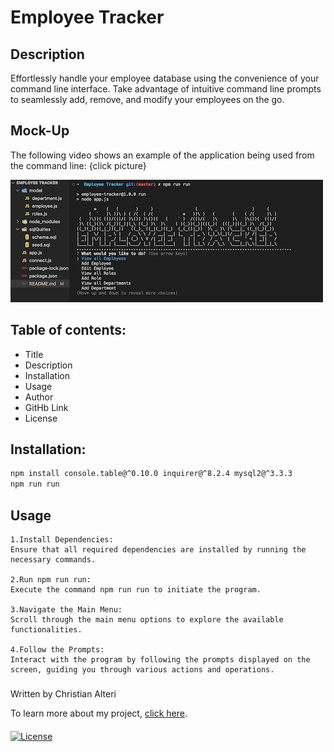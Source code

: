 # Employee Tracker 

## Description 

Effortlessly handle your employee database using the convenience of your command line interface. Take advantage of intuitive command line prompts to seamlessly add, remove, and modify your employees on the go.

## Mock-Up

The following video shows an example of the application being used from the command line: {click picture}

[![A video thumbnail shows the command-line employee management application with a play button overlaying the view.](./assets/command_line.png)](https://drive.google.com/file/d/17D5Hv94PKchn_hMh3Mv4-4ffKdzAq_Tk/view)

## Table of contents:

* Title
* Description
* Installation
* Usage
* Author
* GitHb Link
* License

## Installation:

```bash
npm install console.table@^0.10.0 inquirer@^8.2.4 mysql2@^3.3.3
npm run run
```


## Usage
```
1.Install Dependencies:
Ensure that all required dependencies are installed by running the necessary commands.

2.Run npm run run:
Execute the command npm run run to initiate the program.

3.Navigate the Main Menu:
Scroll through the main menu options to explore the available functionalities.

4.Follow the Prompts:
Interact with the program by following the prompts displayed on the screen, guiding you through various actions and operations.
```

###

Written by Christian Alteri

To learn more about my project, [click here](https://github.com/ChristianAlteri/Employee-Tracker).

####

[![License](https://img.shields.io/badge/LICENSE-MIT-red)](LICENSE)
